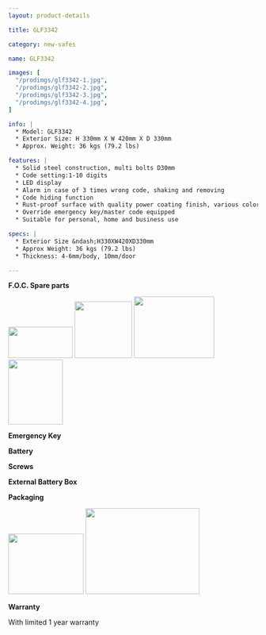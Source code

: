 ```yaml
---
layout: product-details

title: GLF3342

category: new-safes

name: GLF3342

images: [
  "/prodimgs/glf3342-1.jpg",
  "/prodimgs/glf3342-2.jpg",
  "/prodimgs/glf3342-3.jpg",
  "/prodimgs/glf3342-4.jpg",
]

info: |
  * Model: GLF3342
  * Exterior Size: H 330mm X W 420mm X D 330mm
  * Approx. Weight: 36 kgs (79.2 lbs)

features: |
  * Solid steel construction, multi bolts D30mm
  * Code setting:1-10 digits
  * LED display
  * Alarm in case of 3 times wrong code, shaking and removing
  * Code hiding function
  * Rust-proof surface with quality power coating finish, various colors available
  * Override emergency key/master code equipped
  * Suitable for personal, home and business use

specs: |
  * Exterior Size &ndash;H330XW420XD330mm
  * Approx Weight: 36 kgs (79.2 lbs)
  * Thickness: 4-6mm/body, 10mm/door

---
```


**F.O.C. Spare parts**

<img alt="" src="{IMAGE_CDN}/glf3342-5.jpg" style="width: 130px; height: 63px;" />

<img alt="" src="{IMAGE_CDN}/glf3342-6.jpg" style="width: 116px; height: 114px;" />

<img alt="" src="{IMAGE_CDN}/glf3342-7.jpg" style="width: 162px; height: 124px;" />

<img alt="" src="{IMAGE_CDN}/glf3342-8.jpg" style="width: 110px; height: 131px;" />

**Emergency Key**

**Battery**

**Screws**

**External Battery Box**

**Packaging**

<img height="144" src="{IMAGE_CDN}/glf3342-9.jpg" style="width: 152px; height: 122px" width="183" />

<img alt="" src="{IMAGE_CDN}/glf3342-10.jpg" style="width: 230px; height: 173px;" />

**Warranty**

With limited 1 year warranty
